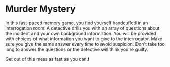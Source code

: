 # Murder Mystery
<p>In this fast-paced memory game, you find yourself handcuffed in an interrogation room. A detective drills you with an array of questions about the incident and your own background information. You will be provided with choices of what information you want to give to the interrogator. Make sure you give the same answer every time to avoid suspicion. Don't take too long to answer the questions or the detective will think you're guilty.

Get out of this mess as fast as you can.f</p>
